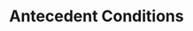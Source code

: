 ---
title: "Antecedent Conditions"
description: ""
create_date: 2022-03-24
last_edit_date: 2022-03-25
tags: 
    - conditions
wikipedia: 
youtube: 
search: 
---